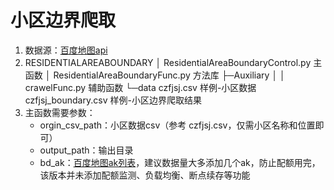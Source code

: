 # 小区边界爬取

1. 数据源：[百度地图api](https://lbsyun.baidu.com/index.php?title=jspopular/guide/introduction)
2. RESIDENTIALAREABOUNDARY
   │  ResidentialAreaBoundaryControl.py 主函数
   │  ResidentialAreaBoundaryFunc.py 方法库
   ├─Auxiliary
   │  │  crawelFunc.py 辅助函数
   └─data
           czfjsj.csv 样例-小区数据
           czfjsj_boundary.csv 样例-小区边界爬取结果
3. 主函数需要参数：
   - orgin_csv_path：小区数据csv（参考 czfjsj.csv，仅需小区名称和位置即可）
   - output_path：输出目录
   - bd_ak：[百度地图ak列表](http://lbsyun.baidu.com/apiconsole/key?application=key)，建议数据量大多添加几个ak，防止配额用完，该版本并未添加配额监测、负载均衡、断点续存等功能
